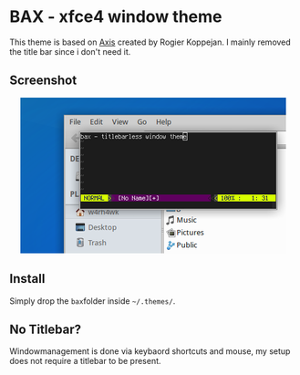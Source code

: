 # BAX - xfce4 window theme

This theme is based on
[Axis](http://xfce-look.org/content/show.php/axis?content=95158) created by
Rogier Koppejan. I mainly removed the title bar since i don't need it.

## Screenshot

<div style="text-align:center"><img src ="screenshot.png" /></div>

## Install

Simply drop the `bax`folder inside `~/.themes/`.

## No Titlebar?

Windowmanagement is done via keybaord shortcuts and mouse, my setup does not
require a titlebar to be present.
